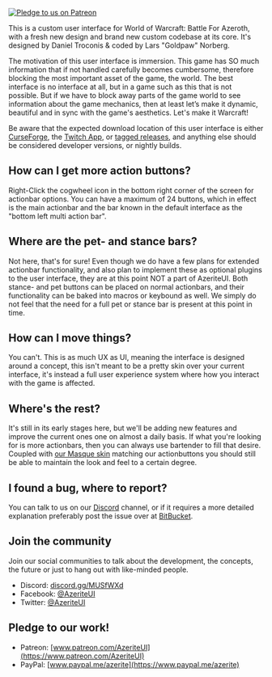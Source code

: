 [ ![Pledge to us on Patreon](http://i.imgur.com/kVU2d3f.png) ](https://www.patreon.com/AzeriteUI)

This is a custom user interface for World of Warcraft: Battle For Azeroth, with a fresh new design and brand new custom codebase at its core. It's designed by Daniel Troconis & coded by Lars "Goldpaw" Norberg. 

The motivation of this user interface is immersion. This game has SO much information that if not handled carefully becomes cumbersome, therefore blocking the most important asset of the game, the world. The best interface is no interface at all, but in a game such as this that is not possible. But if we have to block away parts of the game world to see information about the game mechanics, then at least let’s make it dynamic, beautiful and in sync with the game's aesthetics. Let's make it Warcraft!  

Be aware that the expected download location of this user interface is either [CurseForge](https://www.curseforge.com/wow/addons/azeriteui), the [Twitch App](https://app.twitch.tv/download), or [tagged releases](https://bitbucket.org/bigcogs/azeriteui/downloads/?tab=tags), and anything else should be considered developer versions, or nightly builds. 

## How can I get more action buttons?

Right-Click the cogwheel icon in the bottom right corner of the screen for actionbar options. You can have a maximum of 24 buttons, which in effect is the main actionbar and the bar known in the default interface as the "bottom left multi action bar". 

## Where are the pet- and stance bars?  

Not here, that's for sure! Even though we do have a few plans for extended actionbar functionality, and also plan to implement these as optional plugins to the user interface, they are at this point NOT a part of AzeriteUI. Both stance- and pet buttons can be placed on normal actionbars, and their functionality can be baked into macros or keybound as well. We simply do not feel that the need for a full pet or stance bar is present at this point in time. 

## How can I move things? 

You can't. This is as much UX as UI, meaning the interface is designed around a concept, this isn't meant to be a pretty skin over your current interface, it's instead a full user experience system where how you interact with the game is affected.

## Where's the rest?  

It's still in its early stages here, but we'll be adding new features and improve the current ones one on almost a daily basis. If what you're looking for is more actionbars, then you can always use bartender to fill that desire. Coupled with [our Masque skin](https://www.curseforge.com/wow/addons/masque-azerite) matching our actionbuttons you should still be able to maintain the look and feel to a certain degree. 

## I found a bug, where to report?

You can talk to us on our [Discord](https://discord.gg/MUSfWXd) channel, or if it requires a more detailed explanation preferably post the issue over at [BitBucket](https://bitbucket.org/bigcogs/azeriteui/issues?status=new&status=open). 

## Join the community  

Join our social communities to talk about the development, the concepts, the future or just to hang out with like-minded people. 

* Discord: [discord.gg/MUSfWXd](https://discord.gg/MUSfWXd)
* Facebook: [@AzeriteUI](https://www.facebook.com/AzeriteUI/)
* Twitter: [@AzeriteUI](https://twitter.com/AzeriteUI)

## Pledge to our work!  

* Patreon: [www.patreon.com/AzeriteUI](https://www.patreon.com/AzeriteUI)
* PayPal: [www.paypal.me/azerite](https://www.paypal.me/azerite)
